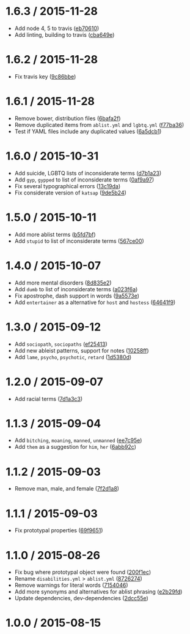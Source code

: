 <!--mdast setext-->

<!--lint disable no-multiple-toplevel-headings maximum-line-length-->

1.6.3 / 2015-11-28
==================

*   Add node 4, 5 to travis ([eb70610](https://github.com/wooorm/retext-equality/commit/eb70610))
*   Add linting, building to travis ([cba649e](https://github.com/wooorm/retext-equality/commit/cba649e))

1.6.2 / 2015-11-28
==================

*   Fix travis key ([9c86bbe](https://github.com/wooorm/retext-equality/commit/9c86bbe))

1.6.1 / 2015-11-28
==================

*   Remove bower, distribution files ([6bafa2f](https://github.com/wooorm/retext-equality/commit/6bafa2f))
*   Remove duplicated items from `ablist.yml` and `lgbtq.yml` ([f77ba36](https://github.com/wooorm/retext-equality/commit/f77ba36))
*   Test if YAML files include any duplicated values ([6a5dcb1](https://github.com/wooorm/retext-equality/commit/6a5dcb1))

1.6.0 / 2015-10-31
==================

*   Add suicide, LGBTQ lists of inconsiderate terms ([d7b1a23](https://github.com/wooorm/retext-equality/commit/d7b1a23))
*   Add `gyp`, `gypped` to list of inconsiderate terms ([0af9a97](https://github.com/wooorm/retext-equality/commit/0af9a97))
*   Fix several typographical errors ([13c19da](https://github.com/wooorm/retext-equality/commit/13c19da))
*   Fix considerate version of `katsap` ([9de5b24](https://github.com/wooorm/retext-equality/commit/9de5b24))

1.5.0 / 2015-10-11
==================

*   Add more ablist terms ([b5fd7bf](https://github.com/wooorm/retext-equality/commit/b5fd7bf))
*   Add `stupid` to list of inconsiderate terms ([567ce00](https://github.com/wooorm/retext-equality/commit/567ce00))

1.4.0 / 2015-10-07
==================

*   Add more mental disorders ([8d835e2](https://github.com/wooorm/retext-equality/commit/8d835e2))
*   Add `dumb` to list of inconsiderate terms ([a023f6a](https://github.com/wooorm/retext-equality/commit/a023f6a))
*   Fix apostrophe, dash support in words ([9a5573e](https://github.com/wooorm/retext-equality/commit/9a5573e))
*   Add `entertainer` as a alternative for `host` and `hostess` ([64641f9](https://github.com/wooorm/retext-equality/commit/64641f9))

1.3.0 / 2015-09-12
==================

*   Add `sociopath`, `sociopaths` ([ef25413](https://github.com/wooorm/retext-equality/commit/ef25413))
*   Add new ableist patterns, support for notes ([10258ff](https://github.com/wooorm/retext-equality/commit/10258ff))
*   Add `lame`, `psycho`, `psychotic`, `retard` ([1d5380d](https://github.com/wooorm/retext-equality/commit/1d5380d))

1.2.0 / 2015-09-07
==================

*   Add racial terms ([7d1a3c3](https://github.com/wooorm/retext-equality/commit/7d1a3c3))

1.1.3 / 2015-09-04
==================

*   Add `bitching`, `moaning`, `manned`, `unmanned` ([ee7c95e](https://github.com/wooorm/retext-equality/commit/ee7c95e))
*   Add `them` as a suggestion for `him`, `her` ([6abb92c](https://github.com/wooorm/retext-equality/commit/6abb92c))

1.1.2 / 2015-09-03
==================

*   Remove man, male, and female ([7f2d1a8](https://github.com/wooorm/retext-equality/commit/7f2d1a8))

1.1.1 / 2015-09-03
==================

*   Fix prototypal properties ([69f9651](https://github.com/wooorm/retext-equality/commit/69f9651))

1.1.0 / 2015-08-26
==================

*   Fix bug where prototypal object were found ([200f1ec](https://github.com/wooorm/retext-equality/commit/200f1ec))
*   Rename `disabilities.yml` > `ablist.yml` ([8726274](https://github.com/wooorm/retext-equality/commit/8726274))
*   Remove warnings for literal words ([7154046](https://github.com/wooorm/retext-equality/commit/7154046))
*   Add more synonyms and alternatives for ablist phrasing ([e2b29fd](https://github.com/wooorm/retext-equality/commit/e2b29fd))
*   Update dependencies, dev-dependencies ([2dcc55e](https://github.com/wooorm/retext-equality/commit/2dcc55e))

1.0.0 / 2015-08-15
==================
